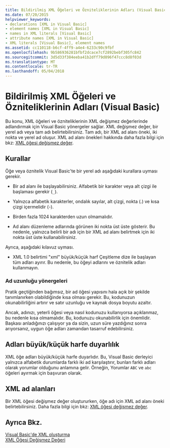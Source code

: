 ```yaml
---
title: Bildirilmiş XML Öğeleri ve Özniteliklerinin Adları (Visual Basic)
ms.date: 07/20/2015
helpviewer_keywords:
- declarations [XML in Visual Basic]
- element names [XML in Visual Basic]
- names in XML literals [Visual Basic]
- attribute names [XML in Visual Basic]
- XML literals [Visual Basic], element names
ms.assetid: cc110118-b6cf-4ff9-a4e4-6233c90c9fbf
ms.openlocfilehash: 9b586936281bfbf2dcace7cf2892bebf305fc842
ms.sourcegitcommit: 3d5d33f384eeba41b2dff79d096f47ccc8d8f03d
ms.translationtype: MT
ms.contentlocale: tr-TR
ms.lasthandoff: 05/04/2018
---
```

# <a name="names-of-declared-xml-elements-and-attributes-visual-basic"></a>Bildirilmiş XML Öğeleri ve Özniteliklerinin Adları (Visual Basic)
Bu konu, XML öğeleri ve özniteliklerinin XML değişmez değerlerinde adlandırmak için Visual Basic yönergeler sağlar.  XML değişmez değer, bir yerel adı veya tam adı belirtebilirsiniz. Tam adı, bir XML ad alanı öneki, iki nokta ve yerel ad oluşur. XML ad alanı önekleri hakkında daha fazla bilgi için bkz: [XML öğesi değişmez değer](../../../../visual-basic/language-reference/xml-literals/xml-element-literal.md).  
  
## <a name="rules"></a>Kurallar  
 Öğe veya öznitelik Visual Basic'te bir yerel adı aşağıdaki kurallara uyması gerekir.  
  
-   Bir ad alanı ile başlayabilirsiniz. Alfabetik bir karakter veya alt çizgi ile başlaması gerekir (`_`).  
  
-   Yalnızca alfabetik karakterler, ondalık sayılar, alt çizgi, nokta (.) ve kısa çizgi içermelidir (-).  
  
-   Birden fazla 1024 karakterden uzun olmamalıdır.  
  
-   Ad alanı düzenleme adlarında görünen iki nokta üst üste gösterir. Bu nedenle, yalnızca belirli bir adı için bir XML ad alanı belirtmek için iki nokta üst üste kullanabilirsiniz.  
  
 Ayrıca, aşağıdaki kılavuz uyması.  
  
-   XML 1.0 belirtimi "xml" büyük/küçük harf Çeşitleme dize ile başlayan tüm adları ayırır. Bu nedenle, bu öğeyi adlarını ve öznitelik adları kullanmayın.  
  
### <a name="name-length-guidelines"></a>Ad uzunluğu yönergeleri  
 Pratik geçtiğinden bağımsız, bir ad öğesi yapısını hala açık bir şekilde tanımlanırken olabildiğinde kısa olması gerekir. Bu, kodunuzun okunabilirliğini artırır ve satır uzunluğu ve kaynak dosya boyutu azaltır.  
  
 Ancak, adınızı, yeterli öğesi veya nasıl kodunuzu kullanıyorsa açıklanmaz, bu nedenle kısa olmamalıdır. Bu, kodunuzu okunabilirlik için önemlidir. Başkası anladığınızı çalışıyor ya da sizin, uzun süre yazdığınız sonra arıyorsanız, uygun öğe adları zamandan tasarruf edebilirsiniz.  
  
## <a name="case-sensitivity-in-names"></a>Adları büyük/küçük harfe duyarlılık  
 XML öğe adları büyük/küçük harfe duyarlıdır. Bu, Visual Basic derleyici yalnızca alfabetik durumlarda farklı iki ad karşılaştırır, bunları farklı adları olarak yorumlar olduğunu anlamına gelir. Örneğin, Yorumlar `ABC` ve `abc` öğeleri ayırmak için başvuran olarak.  
  
## <a name="xml-namespaces"></a>XML ad alanları  
 Bir XML öğesi değişmez değer oluştururken, öğe adı için XML ad alanı öneki belirtebilirsiniz. Daha fazla bilgi için bkz: [XML öğesi değişmez değer](../../../../visual-basic/language-reference/xml-literals/xml-element-literal.md).  
  
## <a name="see-also"></a>Ayrıca Bkz.  
 [Visual Basic'de XML oluşturma](../../../../visual-basic/programming-guide/language-features/xml/creating-xml.md)  
 [XML Öğesi Değişmez Değeri](../../../../visual-basic/language-reference/xml-literals/xml-element-literal.md)
